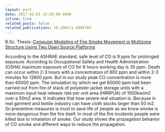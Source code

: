 ```yaml
---
layout: post
date: 2017-02-01 15:59:00-0400
inline: true
related_posts: false
related_publications: 10.1063/1.4984703
---
```


B.Sc. Thesis: <a href="https://www.researchgate.net/publication/339077863_Computer_Modeling_of_Fire_Smoke_Movement_in_Multizone_Structure_Using_Two_Open_Source_Platforms">Computer Modeling of Fire Smoke Movement in Multizone Structure Using Two Open Source Platforms</a> 


According to the ASHRAE standard, safe level of CO is 9 ppm for prolonged exposure. According to Occupational Safety and Health Administration (OSHA) maximum exposure of CO for 8 hours working day is 35 ppm. Death can occur within 2-3 hours with a concentration of 800 ppm and within 2-3 minutes for 12800 ppm. But in our study peak CO concentration is more than 60000 ppm. The simulation by which we get 60000 ppm had been carried out from fire of stack of polyester jacket storage units with a maximum input heat release rate per unit area (HRRPUA) of 1500kw/m2 over a 50m2 area. It indicates that how severe real situation is. Because in real garment and textile industry can have cloth stocks larger than 50 m2. So preventive measures is must to save life of people as we know smoke is more dangerous than the fire itself. In most of the fire incidents people were killed due to inhalation of smoke. Our study shows the propagation behavior of CO smoke and different ways to reduce the propagation.
